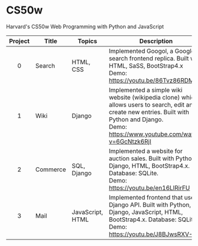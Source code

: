 # CS50w
Harvard's CS50w Web Programming with Python and JavaScript

Project | Title | Topics | Description
:--:|--|--|--
0 | Search | HTML, CSS | Implemented Googol, a Google search frontend replica. Built with HTML, SaSS, BootStrap4.x <br> Demo: https://youtu.be/86Tvz86RDMg
1 | Wiki | Django | Implemented a simple wiki website (wikipedia clone) which allows users to search, edit and create new entries. Built with Python and Django. <br> Demo: https://www.youtube.com/watch?v=6GcNtzk6RjI
2 | Commerce | SQL, Django | Implemented a website for auction sales. Built with Python, Django, HTML, BootStrap4.x. Database: SQLite. <br> Demo: https://youtu.be/en16LlRirFU
3 | Mail | JavaScript, HTML | Implemented frontend that uses Django API. Built with Python, Django, JavaScript, HTML, BootStrap4.x. Database: SQLite. <br> Demo: https://youtu.be/J8BJwsRXV-U
